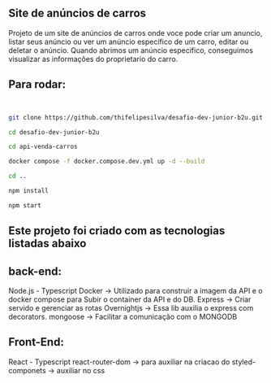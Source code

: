 ## Site de anúncios de carros


Projeto de um site de anúncios de carros onde voce pode criar um anuncio, listar seus anúncio ou ver um anúncio específico de um carro, editar ou deletar o anúncio. Quando abrimos um anúncio especifico, conseguimos visualizar as informações do proprietario do carro.

## Para rodar:
```bash


git clone https://github.com/thifelipesilva/desafio-dev-junior-b2u.git

cd desafio-dev-junior-b2u

cd api-venda-carros

docker compose -f docker.compose.dev.yml up -d --build

cd ..

npm install

npm start

```



## Este projeto foi criado com as tecnologias listadas abaixo

## back-end:

Node.js - Typescript
Docker -> Utilizado para construir a imagem da API e o docker compose para Subir o container da API e do DB.
Express -> Criar servido e gerenciar as rotas
Overnightjs -> Essa lib auxilia o express com decorators.
mongoose -> Facilitar a comunicação com o MONGODB



## Front-End:

React - Typescript
react-router-dom -> para auxiliar na criacao do 
styled-componets -> auxiliar no css

